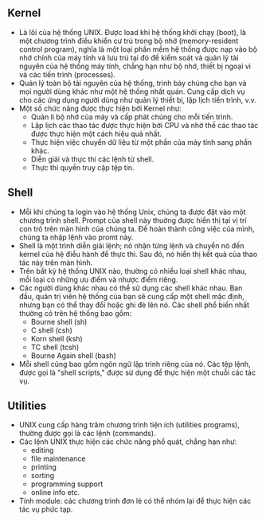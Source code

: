 ## Kernel
- Là lõi của hệ thống UNIX. Được load khi hệ thống khởi chạy (boot), là một chương trình điều khiển cư trú trong bộ nhớ (memory-resident control program), nghĩa là một loại phần mềm hệ thống được nạp vào bộ nhớ chính của máy tính và lưu trú tại đó để kiểm soát và quản lý tài nguyên của hệ thống máy tính, chẳng hạn như bộ nhớ, thiết bị ngoại vi và các tiến trình (processes).
- Quản lý toàn bộ tài nguyên của hệ thống, trình bày chúng cho bạn và mọi người dùng khác như một hệ thống nhất quán. Cung cấp dịch vụ cho các ứng dụng người dùng như quản lý thiết bị, lập lịch tiến trình, v.v.
- Một số chức năng được thực hiện bởi Kernel như:
  - Quản lí bộ nhớ của máy và cấp phát chúng cho mỗi tiến trình.
  - Lập lịch các thao tác được thực hiện bởi CPU và nhờ thế các thao tác được thực hiện một cách hiệu quả nhất.
  - Thực hiện việc chuyển dữ liệu từ một phần của máy tính sang phần khác.
  - Diễn giải và thực thi các lệnh từ shell.
  - Thực thi quyền truy cập tệp tin.

## Shell
- Mỗi khi chúng ta login vào hệ thống Unix, chúng ta được đặt vào một chương trình shell. Prompt của shell này thuờng được hiển thị tại vị trí con trỏ trên màn hình của chúng ta. Để hoàn thành công việc của mình, chúng ta nhập lệnh vào promt này.
- Shell là một trình diễn giải lệnh; nó nhận từng lệnh và chuyển nó đến kernel của hệ điều hành để thực thi. Sau đó, nó hiển thị kết quả của thao tác này trên màn hình.
- Trên bất kỳ hệ thống UNIX nào, thường có nhiều loại shell khác nhau, mỗi loại có những ưu điểm và nhược điểm riêng.
- Các người dùng khác nhau có thể sử dụng các shell khác nhau. Ban đầu, quản trị viên hệ thống của bạn sẽ cung cấp một shell mặc định, nhưng bạn có thể thay đổi hoặc ghi đè lên nó. Các shell phổ biến nhất thường có trên hệ thống bao gồm:
  - Bourne shell (sh)
  - C shell (csh)
  - Korn shell (ksh)
  - TC shell (tcsh)
  - Bourne Again shell (bash)
- Mỗi shell cũng bao gồm ngôn ngữ lập trình riêng của nó. Các tệp lệnh, được gọi là "shell scripts," được sử dụng để thực hiện một chuỗi các tác vụ.

## Utilities
- UNIX cung cấp hàng trăm chương trình tiện ích (utilities programs), thường được gọi là các lệnh (commands).
- Các lệnh UNIX thực hiện các chức năng phổ quát, chẳng hạn như:
  - editing
  - file maintenance
  - printing
  - sorting
  - programming support
  - online info etc.
- Tính module: các chương trình đơn lẻ có thể nhóm lại để thực hiện các tác vụ phức tạp.